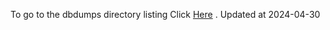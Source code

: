 To go to the dbdumps directory listing Click [Here](https://ipfs.io/ipfs/bafkreief57gsq4pfef4s6d4ztctpbe5glo7z46dp4n2tpbpkgxuiiupxfi) . Updated at 2024-04-30